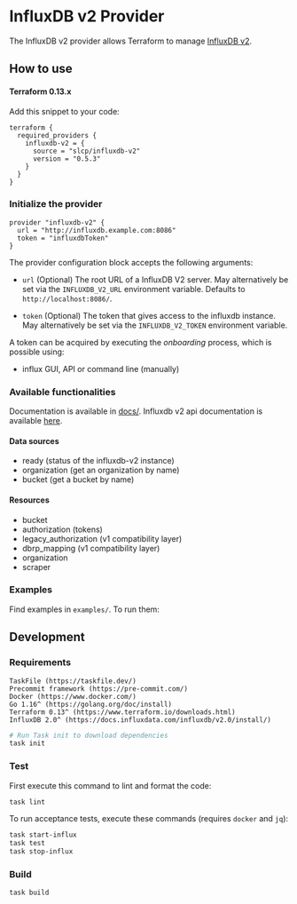 # InfluxDB v2 Provider

The InfluxDB v2 provider allows Terraform to manage
[InfluxDB v2](https://www.influxdata.com/products/influxdb-overview/).

## How to use


#### Terraform 0.13.x

Add this snippet to your code:

```hcl
terraform {
  required_providers {
    influxdb-v2 = {
      source = "slcp/influxdb-v2"
      version = "0.5.3"
    }
  }
}
```

### Initialize the provider

```hcl
provider "influxdb-v2" {
  url = "http://influxdb.example.com:8086"
  token = "influxdbToken"
}
```

The provider configuration block accepts the following arguments:

* ``url`` (Optional) The root URL of a InfluxDB V2 server. May alternatively be set via the `INFLUXDB_V2_URL` environment variable. Defaults to `http://localhost:8086/`.

* ``token`` (Optional) The token that gives access to the influxdb instance. May alternatively be set via the `INFLUXDB_V2_TOKEN` environment variable.

A token can be acquired by executing the *onboarding* process, which is possible using:

* influx GUI, API or command line (manually)

### Available functionalities

Documentation is available in [docs/](docs/).
Influxdb v2 api documentation is available [here](https://v2.docs.influxdata.com/v2.0/api/).

#### Data sources

* ready (status of the influxdb-v2 instance)
* organization (get an organization by name)
* bucket (get a bucket by name)

#### Resources

* bucket
* authorization (tokens)
* legacy_authorization (v1 compatibility layer)
* dbrp_mapping (v1 compatibility layer)
* organization
* scraper

### Examples

Find examples in `examples/`. To run them:



## Development
### Requirements
    
    TaskFile (https://taskfile.dev/)
    Precommit framework (https://pre-commit.com/)
    Docker (https://www.docker.com/)
    Go 1.16^ (https://golang.org/doc/install)
    Terraform 0.13^ (https://www.terraform.io/downloads.html)
    InfluxDB 2.0^ (https://docs.influxdata.com/influxdb/v2.0/install/)

```bash
# Run Task init to download dependencies
task init
```

### Test

First execute this command to lint and format the code:

```bash
task lint
```

To run acceptance tests, execute these commands (requires `docker` and `jq`): 

```bash
task start-influx
task test
task stop-influx
```

### Build

```bash
task build
```

